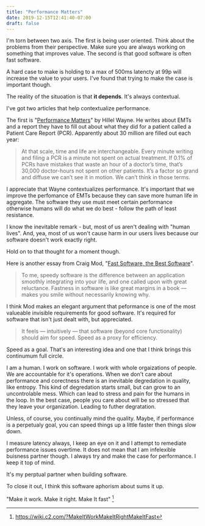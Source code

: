 ```yaml
---
title: "Performance Matters"
date: 2019-12-15T12:41:40-07:00
draft: false
---
```


I'm torn between two axis. The first is being user oriented. Think about the problems from their perspective. Make sure you are always working on something that improves value. The second is that good software is often fast software. 

A hard case to make is holding to a max of 500ms latencty at 99p will increase the value to your users. I've found that trying to make the case is important though.

The reality of the situoation is that **it depends**. It's always contextual.

I've got two articles that help contextualize performance.

The first is "[Performance Matters](https://www.hillelwayne.com/post/performance-matters/)" by Hillel Wayne. He writes about EMTs and a report they have to fill out about what they did for a patient called a Patient Care Report (PCR). Apparently about 30 million are filled out each year: 

> At that scale, time and life are interchangeable. Every minute writing and filing a PCR is a minute not spent on actual treatment. If 0.1% of PCRs have mistakes that waste an hour of a doctor’s time, that’s 30,000 doctor-hours not spent on other patients. It’s a factor so grand and diffuse we can’t see it in motion. We can’t think in those terms.

I appreciate that Wayne contextualizes performance. It's important that we improve the perfomance of EMTs because they can save more human life in aggregate. The software they use must meet certain performance otherwise humans will do what we do best - follow the path of least resistance.

I know the inevitable remark - but, most of us aren't dealing with "human lives". And, yea, most of us won't cause harm in our users lives because our software doesn't work exactly right.

Hold on to that thought for a moment though. 

Here is another essay from Craig Mod, "[Fast Software, the Best Software](https://craigmod.com/essays/fast_software/)".

> To me, speedy software is the difference between an application smoothly integrating into your life, and one called upon with great reluctance. Fastness in software is like great margins in a book — makes you smile without necessarily knowing why.

I think Mod makes an elegant argument that peformance is one of the most valueable invisible requirements for good software. It's required for software that isn't just dealt with, but appreciated.

> It feels — intuitively — that software (beyond core functionality) should aim for speed. Speed as a proxy for efficiency. 

Speed as a goal. That's an interesting idea and one that I think brings this continumum full circle.

I am a human. I work on software. I work with whole orgaizations of people. We are accountable for it's operations. When we don't care about performance and corectness there is an inevitable degredation in quality, like entropy. This kind of degredation starts small, but can grow to an uncontrolable mess. Which can lead to stress and pain for the humans in the loop. In the best case, people you care about will be so stressed that they leave your organization. Leading to futher degratation.

Unless, of course, you continually mind the quality. Maybe, if performance is a perpetualy goal, you can speed things up a little faster then things slow down.

I measure latency always, I keep an eye on it and I attempt to remediate performance issues overtime. It does not mean that I am infelexible buisness partner though. I always try and make the case for performance. I keep it top of mind.

It's my perptual partner when building software.

To close it out, I think this software aphorism about sums it up. 

"Make it work. Make it right. Make It fast" [^aphorism]

[^aphorism]: https://wiki.c2.com/?MakeItWorkMakeItRightMakeItFast
